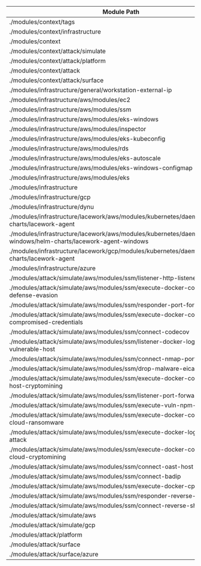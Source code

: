 | Module Path    | README |
| -------- | -------- |
| ./modules/context/tags | [README.md](./modules/context/tags/README.md) |
| ./modules/context/infrastructure | [README.md](./modules/context/infrastructure/README.md) |
| ./modules/context | [README.md](./modules/context/README.md) |
| ./modules/context/attack/simulate | [README.md](./modules/context/attack/simulate/README.md) |
| ./modules/context/attack/platform | [README.md](./modules/context/attack/platform/README.md) |
| ./modules/context/attack | [README.md](./modules/context/attack/README.md) |
| ./modules/context/attack/surface | [README.md](./modules/context/attack/surface/README.md) |
| ./modules/infrastructure/general/workstation-external-ip | [README.md](./modules/infrastructure/general/workstation-external-ip/README.md) |
| ./modules/infrastructure/aws/modules/ec2 | [README.md](./modules/infrastructure/aws/modules/ec2/README.md) |
| ./modules/infrastructure/aws/modules/ssm | [README.md](./modules/infrastructure/aws/modules/ssm/README.md) |
| ./modules/infrastructure/aws/modules/eks-windows | [README.md](./modules/infrastructure/aws/modules/eks-windows/README.md) |
| ./modules/infrastructure/aws/modules/inspector | [README.md](./modules/infrastructure/aws/modules/inspector/README.md) |
| ./modules/infrastructure/aws/modules/eks-kubeconfig | [README.md](./modules/infrastructure/aws/modules/eks-kubeconfig/README.md) |
| ./modules/infrastructure/aws/modules/rds | [README.md](./modules/infrastructure/aws/modules/rds/README.md) |
| ./modules/infrastructure/aws/modules/eks-autoscale | [README.md](./modules/infrastructure/aws/modules/eks-autoscale/README.md) |
| ./modules/infrastructure/aws/modules/eks-windows-configmap | [README.md](./modules/infrastructure/aws/modules/eks-windows-configmap/README.md) |
| ./modules/infrastructure/aws/modules/eks | [README.md](./modules/infrastructure/aws/modules/eks/README.md) |
| ./modules/infrastructure | [README.md](./modules/infrastructure/README.md) |
| ./modules/infrastructure/gcp | [README.md](./modules/infrastructure/gcp/README.md) |
| ./modules/infrastructure/dynu | [README.md](./modules/infrastructure/dynu/README.md) |
| ./modules/infrastructure/lacework/aws/modules/kubernetes/daemonset/helm-charts/lacework-agent | [README.md](./modules/infrastructure/lacework/aws/modules/kubernetes/daemonset/helm-charts/lacework-agent/README.md) |
| ./modules/infrastructure/lacework/aws/modules/kubernetes/daemonset-windows/helm-charts/lacework-agent-windows | [README.md](./modules/infrastructure/lacework/aws/modules/kubernetes/daemonset-windows/helm-charts/lacework-agent-windows/README.md) |
| ./modules/infrastructure/lacework/gcp/modules/kubernetes/daemonset/helm-charts/lacework-agent | [README.md](./modules/infrastructure/lacework/gcp/modules/kubernetes/daemonset/helm-charts/lacework-agent/README.md) |
| ./modules/infrastructure/azure | [README.md](./modules/infrastructure/azure/README.md) |
| ./modules/attack/simulate/aws/modules/ssm/listener-http-listener | [README.md](./modules/attack/simulate/aws/modules/ssm/listener-http-listener/README.md) |
| ./modules/attack/simulate/aws/modules/ssm/execute-docker-composite-defense-evasion | [README.md](./modules/attack/simulate/aws/modules/ssm/execute-docker-composite-defense-evasion/README.md) |
| ./modules/attack/simulate/aws/modules/ssm/responder-port-forward | [README.md](./modules/attack/simulate/aws/modules/ssm/responder-port-forward/README.md) |
| ./modules/attack/simulate/aws/modules/ssm/execute-docker-composite-compromised-credentials | [README.md](./modules/attack/simulate/aws/modules/ssm/execute-docker-composite-compromised-credentials/README.md) |
| ./modules/attack/simulate/aws/modules/ssm/connect-codecov | [README.md](./modules/attack/simulate/aws/modules/ssm/connect-codecov/README.md) |
| ./modules/attack/simulate/aws/modules/ssm/listener-docker-log4shell-vulnerable-host | [README.md](./modules/attack/simulate/aws/modules/ssm/listener-docker-log4shell-vulnerable-host/README.md) |
| ./modules/attack/simulate/aws/modules/ssm/connect-nmap-port-scan | [README.md](./modules/attack/simulate/aws/modules/ssm/connect-nmap-port-scan/README.md) |
| ./modules/attack/simulate/aws/modules/ssm/drop-malware-eicar | [README.md](./modules/attack/simulate/aws/modules/ssm/drop-malware-eicar/README.md) |
| ./modules/attack/simulate/aws/modules/ssm/execute-docker-composite-host-cryptomining | [README.md](./modules/attack/simulate/aws/modules/ssm/execute-docker-composite-host-cryptomining/README.md) |
| ./modules/attack/simulate/aws/modules/ssm/listener-port-forward | [README.md](./modules/attack/simulate/aws/modules/ssm/listener-port-forward/README.md) |
| ./modules/attack/simulate/aws/modules/ssm/execute-vuln-npm-app-attack | [README.md](./modules/attack/simulate/aws/modules/ssm/execute-vuln-npm-app-attack/README.md) |
| ./modules/attack/simulate/aws/modules/ssm/execute-docker-composite-cloud-ransomware | [README.md](./modules/attack/simulate/aws/modules/ssm/execute-docker-composite-cloud-ransomware/README.md) |
| ./modules/attack/simulate/aws/modules/ssm/execute-docker-log4shell-attack | [README.md](./modules/attack/simulate/aws/modules/ssm/execute-docker-log4shell-attack/README.md) |
| ./modules/attack/simulate/aws/modules/ssm/execute-docker-composite-cloud-cryptomining | [README.md](./modules/attack/simulate/aws/modules/ssm/execute-docker-composite-cloud-cryptomining/README.md) |
| ./modules/attack/simulate/aws/modules/ssm/connect-oast-host | [README.md](./modules/attack/simulate/aws/modules/ssm/connect-oast-host/README.md) |
| ./modules/attack/simulate/aws/modules/ssm/connect-badip | [README.md](./modules/attack/simulate/aws/modules/ssm/connect-badip/README.md) |
| ./modules/attack/simulate/aws/modules/ssm/execute-docker-cpu-miner | [README.md](./modules/attack/simulate/aws/modules/ssm/execute-docker-cpu-miner/README.md) |
| ./modules/attack/simulate/aws/modules/ssm/responder-reverse-shell | [README.md](./modules/attack/simulate/aws/modules/ssm/responder-reverse-shell/README.md) |
| ./modules/attack/simulate/aws/modules/ssm/connect-reverse-shell | [README.md](./modules/attack/simulate/aws/modules/ssm/connect-reverse-shell/README.md) |
| ./modules/attack/simulate/aws | [README.md](./modules/attack/simulate/aws/README.md) |
| ./modules/attack/simulate/gcp | [README.md](./modules/attack/simulate/gcp/README.md) |
| ./modules/attack/platform | [README.md](./modules/attack/platform/README.md) |
| ./modules/attack/surface | [README.md](./modules/attack/surface/README.md) |
| ./modules/attack/surface/azure | [README.md](./modules/attack/surface/azure/README.md) |